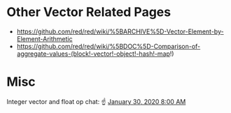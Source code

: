 
# Other Vector Related Pages

- https://github.com/red/red/wiki/%5BARCHIVE%5D-Vector-Element-by-Element-Arithmetic
- https://github.com/red/red/wiki/%5BDOC%5D-Comparison-of-aggregate-values-(block!-vector!-object!-hash!-map!)

# Misc

Integer vector and float op chat: :point_up: [January 30, 2020 8:00 AM](https://gitter.im/red/bugs?at=5e32ef77bfe65274eac52dad)